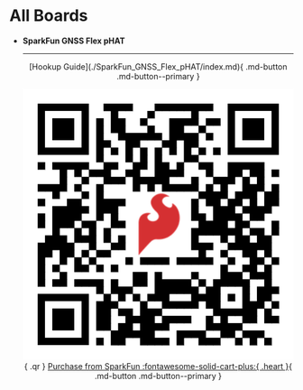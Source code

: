 # All Boards

<!-- Import the component -->
<script type="module" src="https://ajax.googleapis.com/ajax/libs/model-viewer/3.5.0/model-viewer.min.js"></script>


<div class="grid cards" style="grid-template-columns: repeat(auto-fit,minmax(8rem,1fr));" markdown>

- **SparkFun GNSS Flex pHAT**

	---

	<!-- [![](./SparkFun_GNSS_Flex_pHAT/assets/img/banner-hookup_guide.png)](./SparkFun_GNSS_Flex_pHAT/index.md) -->

	<model-viewer src="../SparkFun_GNSS_Flex_pHAT/assets/3d_model/web_model.glb" camera-controls poster="../SparkFun_GNSS_Flex_pHAT/assets/3d_model/poster.png" tone-mapping="neutral" shadow-intensity="2" shadow-softness="0.2" camera-orbit="0deg 75deg 0.1623m" field-of-view="25.11deg" style="width: 100%; height: 250px;">
	</model-viewer>

	<article style="text-align: center;" markdown>
	[Hookup Guide](./SparkFun_GNSS_Flex_pHAT/index.md){ .md-button .md-button--primary }

	![QR code to product page](./SparkFun_GNSS_Flex_pHAT/assets/img/qr_code/product.png){ .qr }
	[Purchase from SparkFun :fontawesome-solid-cart-plus:{ .heart }](https://www.sparkfun.com/sparkfun-gnss-flex-phat.html){ .md-button .md-button--primary }
	</article>

</div>
